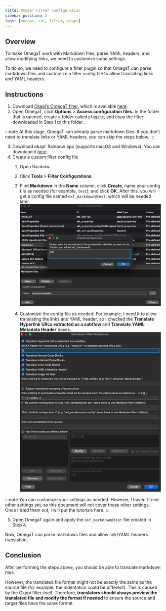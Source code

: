 ```yaml
---
title: OmegaT Filter Configuration
sidebar_position: 2
tags: [omegat, cat, filter, okapi]
---
```


## Overview

To make OmegaT work with Markdown files, parse YAML headers, and allow modifying links, we need to customize some settings.

To do so, we need to configure a filter plugin so that OmegaT can parse markdown files and customize a filter config file to allow translating links and YAML headers.

## Instructions

1. Download [Okapi’s OmegaT filter]([https://okapiframework.org/wiki/index.php/Okapi_Filters_Plugin_for_OmegaT](https://okapiframework.org/wiki/index.php/Okapi_Filters_Plugin_for_OmegaT)), which is available [here]([https://okapiframework.org/binaries/omegat-plugin/](https://okapiframework.org/binaries/omegat-plugin/)).
2. Open OmegaT, click **Options** > **Access configuration files.** In the folder that is opened, create a folder called `plugins`, and copy the filter downloaded in Step 1 to this folder.
    
:::note
At this stage, OmegaT can already parse markdown files. If you don’t need to translate links or YAML headers, you can skip the steps below.
:::
    
3. Download okapi’ Rainbow app (supports macOS and Windows). You can download it [here]([https://okapiframework.org/binaries/main/](https://okapiframework.org/binaries/main/)).
4. Create a custom filter config file.
    1. Open Rainbow.
    2. Click **Tools** > **Filter Configurations**.
    3. Find **Markdown** in the **Name** column, click **Create**, name your config file as needed (for example, `test`), and click **OK**. After this, you will get a config file named `okf_markdown@test`, which will be needed later.
        ![Untitled](/img/omegat_filter_config1.png)
        
    4. Customize the config file as needed. 
    For example, I need it to allow translating the links and YAML header, so I checked the **Translate Hyperlink URLs extracted as a subflow** and **Translate YAML Metadata Header** boxes.
        ![Untitled](/img/omegat_filter_config2.png)
        
:::note
You can customize your settings as needed. However, I haven’t tried other settings yet, so this document will not cover those other settings. Once I tried them out, I will put the tutorials here.
:::
        
5. Open OmegaT again and apply the `okf_markdown@test` file created in Step 4.

Now, OmegaT can parse markdown files and allow link/YAML headers translation.

## Conclusion

After performing the steps above, you should be able to translate markdown files. 

However, the translated file format might not be exactly the same as the source file (for example, the indentation could be different). This is caused by the Okapi filter itself. Therefore, **translators should always preview the translated file and modify the format if needed** to ensure the source and target files have the same format.